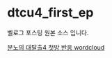 # dtcu4_first_ep
 벨로그 포스팅 원본 소스 입니다.
 
 [분노의 대탈출4 첫방 반응 wordcloud](https://velog.io/@hjku1245/%EB%8C%80%ED%83%88%EC%B6%9C4-%EC%B2%AB%EB%B0%A9%EC%86%A1-%EC%8B%9C%EC%B2%AD%EC%9E%90-%EB%B0%98%EC%9D%91-wordcloud)

